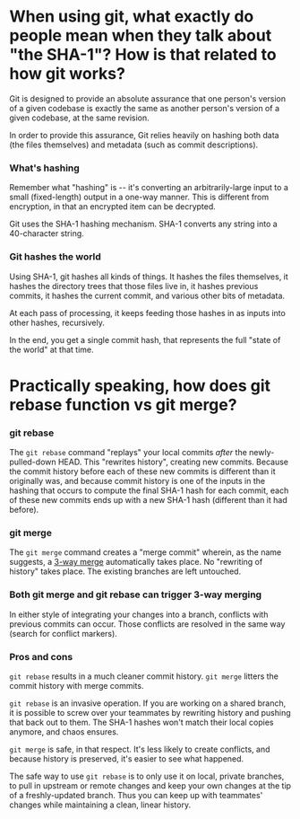 # When using git, what exactly do people mean when they talk about "the SHA-1"? How is that related to how git works?

Git is designed to provide an absolute assurance that one person's version of a given codebase is exactly the same as another person's version of a given codebase, at the same revision.

In order to provide this assurance, Git relies heavily on hashing both data (the files themselves) and metadata (such as commit descriptions).

### What's hashing

Remember what "hashing" is -- it's converting an arbitrarily-large input to a small (fixed-length) output in a one-way manner. This is different from encryption, in that an encrypted item can be decrypted.

Git uses the SHA-1 hashing mechanism. SHA-1 converts any string into a 40-character string.

### Git hashes the world

Using SHA-1, git hashes all kinds of things. It hashes the files themselves, it hashes the directory trees that those files live in, it hashes previous commits, it hashes the current commit, and various other bits of metadata.

At each pass of processing, it keeps feeding those hashes in as inputs into other hashes, recursively.

In the end, you get a single commit hash, that represents the full "state of the world" at that time.


# Practically speaking, how does git rebase function vs git merge?

### git rebase
The `git rebase` command "replays" your local commits *after* the newly-pulled-down HEAD. This "rewrites history", creating new commits. Because the commit history before each of these new commits is different than it originally was, and because commit history is one of the inputs in the hashing that occurs to compute the final SHA-1 hash for each commit, each of these new commits ends up with a new SHA-1 hash (different than it had before). 

### git merge
The `git merge` command creates a "merge commit" wherein, as the name suggests, a [3-way merge](http://www.drdobbs.com/tools/three-way-merging-a-look-under-the-hood/240164902) automatically takes place. No "rewriting of history" takes place. The existing branches are left untouched.

### Both git merge and git rebase can trigger 3-way merging
In either style of integrating your changes into a branch, conflicts with previous commits can occur. Those conflicts are resolved in the same way (search for conflict markers).

### Pros and cons

`git rebase` results in a much cleaner commit history. `git merge` litters the commit history with merge commits.

`git rebase` is an invasive operation. If you are working on a shared branch, it is possible to screw over your teammates by rewriting history and pushing that back out to them. The SHA-1 hashes won't match their local copies anymore, and chaos ensures. 

`git merge` is safe, in that respect. It's less likely to create conflicts, and because history is preserved, it's easier to see what happened.

The safe way to use `git rebase` is to only use it on local, private branches, to pull in upstream or remote changes and keep your own changes at the tip of a freshly-updated branch. Thus you can keep up with teammates' changes while maintaining a clean, linear history. 


